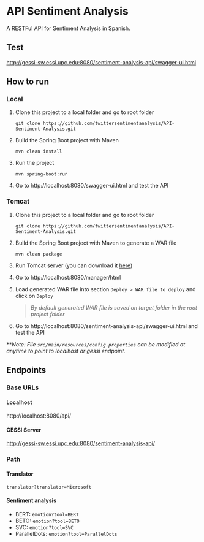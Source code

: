 # API Sentiment Analysis
A RESTFul API for Sentiment Analysis in Spanish.

## Test
http://gessi-sw.essi.upc.edu:8080/sentiment-analysis-api/swagger-ui.html


## How to run 
### Local
1. Clone this project to a local folder and go to root folder

   `git clone https://github.com/twittersentimentanalysis/API-Sentiment-Analysis.git`

2. Build the Spring Boot project with Maven

    `mvn clean install`
    
3. Run the project

    `mvn spring-boot:run`
    
4. Go to http://localhost:8080/swagger-ui.html and test the API


### Tomcat
1. Clone this project to a local folder and go to root folder

   `git clone https://github.com/twittersentimentanalysis/API-Sentiment-Analysis.git`

2. Build the Spring Boot project with Maven to generate a WAR file

    `mvn clean package`
    
3. Run Tomcat server (you can download it [here](https://tomcat.apache.org/download-80.cgi))

4. Go to http://localhost:8080/manager/html

5. Load generated WAR file into section `Deploy > WAR file to deploy` and click on `Deploy`

    > *By default generated WAR file is saved on target folder in the root project folder*

6. Go to http://localhost:8080/sentiment-analysis-api/swagger-ui.html and test the API



***Note: File `src/main/resources/config.properties` can be modified at anytime to point to localhost or gessi endpoint.*


## Endpoints
### Base URLs
#### Localhost
http://localhost:8080/api/
#### GESSI Server
http://gessi-sw.essi.upc.edu:8080/sentiment-analysis-api/

### Path
#### Translator
`translator?translator=Microsoft`
#### Sentiment analysis
- BERT: `emotion?tool=BERT`
- BETO: `emotion?tool=BETO`
- SVC: `emotion?tool=SVC`
- ParallelDots: `emotion?tool=ParallelDots`
